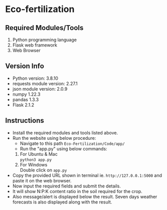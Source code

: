 # Eco-fertilization


## Required Modules/Tools
1.	Python programming language
2.	Flask web framework
3.	Web Browser
 
## Version Info
*	Python version: 3.8.10
*	requests module version: 2.27.1
*	json module version: 2.0.9
*	numpy 1.22.3
*	pandas 1.3.3
*	Flask 2.1.2

## Instructions
*	Install the required modules and tools listed above.
*	Run the website using below procedure:
	*	Navigate to this path `Eco-Fertilization/Code/app/`
	*	Run the "app.py" using below commands: <br>
      1.	For Ubuntu & Mac <br>
		        `python3 app.py`  <br>
      2.	For Windows <br>
		        Double click on `app.py`
* Copy the provided URL shown in terminal ie. `http://127.0.0.1:5000` and paste it on the web browser.
* Now input the required fields and submit the details.
* It will show N:P:K content ratio in the soil required for the crop.
* Also message/alert is displayed below the result. Seven days weather forecasts is also displayed along with the result. 

